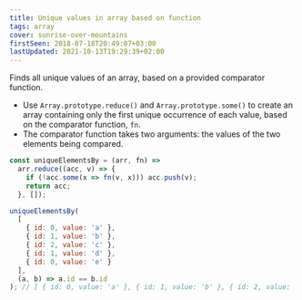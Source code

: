 ```yaml
---
title: Unique values in array based on function
tags: array
cover: sunrise-over-mountains
firstSeen: 2018-07-18T20:49:07+03:00
lastUpdated: 2021-10-13T19:29:39+02:00
---
```


Finds all unique values of an array, based on a provided comparator function.

- Use `Array.prototype.reduce()` and `Array.prototype.some()` to create an array containing only the first unique occurrence of each value, based on the comparator function, `fn`.
- The comparator function takes two arguments: the values of the two elements being compared.

```js
const uniqueElementsBy = (arr, fn) =>
  arr.reduce((acc, v) => {
    if (!acc.some(x => fn(v, x))) acc.push(v);
    return acc;
  }, []);
```

```js
uniqueElementsBy(
  [
    { id: 0, value: 'a' },
    { id: 1, value: 'b' },
    { id: 2, value: 'c' },
    { id: 1, value: 'd' },
    { id: 0, value: 'e' }
  ],
  (a, b) => a.id == b.id
); // [ { id: 0, value: 'a' }, { id: 1, value: 'b' }, { id: 2, value: 'c' } ]
```
